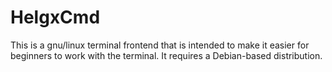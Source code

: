 # HelgxCmd
This is a gnu/linux terminal frontend that is intended to make it easier for beginners to work with the terminal. It requires a Debian-based distribution.
